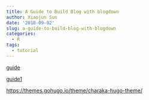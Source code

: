 ```yaml
---
title: A Guide to Build Blog with blogdown
author: Xiaojun Sun
date: '2018-09-02'
slug: a-guide-to-build-blog-with-blogdown
categories:
  - R
tags:
  - tutorial
---
```


[guide](https://cosx.org/2018/01/build-blog-with-blogdown-hugo-netlify-github/)

[guide1](https://alison.rbind.io/post/up-and-running-with-blogdown/)

https://themes.gohugo.io/theme/charaka-hugo-theme/
